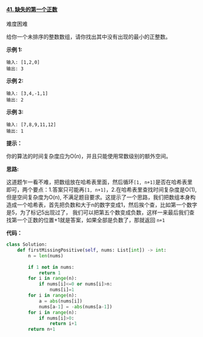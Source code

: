 #### [41. 缺失的第一个正数](https://leetcode-cn.com/problems/first-missing-positive/)

难度困难

给你一个未排序的整数数组，请你找出其中没有出现的最小的正整数。

 

**示例 1:**

```
输入: [1,2,0]
输出: 3
```

**示例 2:**

```
输入: [3,4,-1,1]
输出: 2
```

**示例 3:**

```
输入: [7,8,9,11,12]
输出: 1
```

 

**提示：**

你的算法的时间复杂度应为O(*n*)，并且只能使用常数级别的额外空间。

**思路:**

​	这道题乍一看不难，把数组放在哈希表里面，然后循环`[1, n+1]`是否在哈希表里即可，两个要点：1.答案只可能再`[1, n+1]`，2.在哈希表里查找时间复杂度是O(1), 但是空间复杂度为O(n), 不满足题目要求。这提示了一个思路，我们把数组本身构造成一个哈希表，首先把负数和大于n的数字变成1，然后挨个查，比如第一个数字是5，为了标记5出现过了， 我们可以把第五个数变成负数，这样一来最后我们查找第一个正数的位置+1就是答案，如果全部是负数了，那就返回 `n+1`

**代码：**

```python
class Solution:
    def firstMissingPositive(self, nums: List[int]) -> int:
        n = len(nums)
        
        if 1 not in nums:
            return 1
        for i in range(n):
            if nums[i]<=0 or nums[i]>n:
                nums[i]=1
        for i in range(n):
            a = abs(nums[i])
            nums[a-1] = -abs(nums[a-1])
        for i in range(n):
            if nums[i]>0:
                return i+1
        return n+1
```



